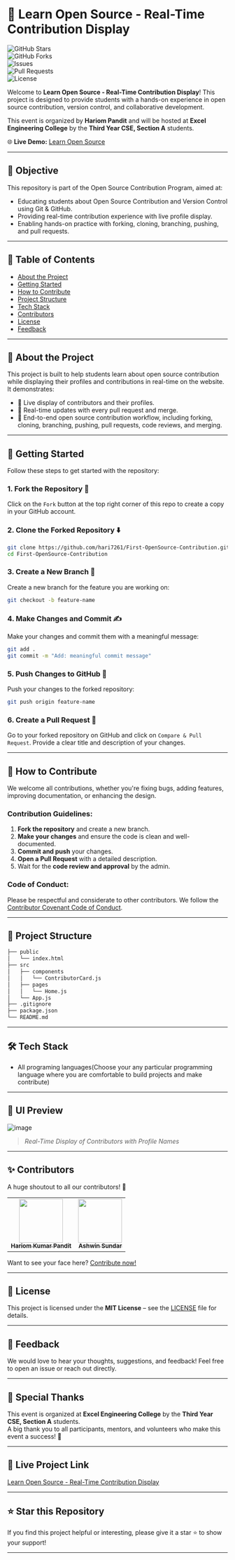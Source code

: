  # 🚀 Learn Open Source - Real-Time Contribution Display  

![GitHub Stars](https://img.shields.io/github/stars/YourRepoName?style=social)  
![GitHub Forks](https://img.shields.io/github/forks/YourRepoName?style=social)  
![Issues](https://img.shields.io/github/issues/YourRepoName)  
![Pull Requests](https://img.shields.io/github/issues-pr/YourRepoName)  
![License](https://img.shields.io/github/license/YourRepoName)  

Welcome to **Learn Open Source - Real-Time Contribution Display**! This project is designed to provide students with a hands-on experience in open source contribution, version control, and collaborative development.  

This event is organized by **Hariom Pandit** and will be hosted at **Excel Engineering College** by the **Third Year CSE, Section A** students.  

🌐 **Live Demo:** [Learn Open Source](https://learn-open-source.vercel.app/)  

---

## 📌 **Objective**  
This repository is part of the Open Source Contribution Program, aimed at:  
- Educating students about Open Source Contribution and Version Control using Git & GitHub.  
- Providing real-time contribution experience with live profile display.  
- Enabling hands-on practice with forking, cloning, branching, pushing, and pull requests.  

---

## 📝 **Table of Contents**  
- [About the Project](#about-the-project)  
- [Getting Started](#getting-started)  
- [How to Contribute](#how-to-contribute)  
- [Project Structure](#project-structure)  
- [Tech Stack](#tech-stack)  
- [Contributors](#contributors)  
- [License](#license)  
- [Feedback](#feedback)  

---

## 📖 **About the Project**  
This project is built to help students learn about open source contribution while displaying their profiles and contributions in real-time on the website. It demonstrates:  
- 🌟 Live display of contributors and their profiles.  
- 🔄 Real-time updates with every pull request and merge.  
- 🚀 End-to-end open source contribution workflow, including forking, cloning, branching, pushing, pull requests, code reviews, and merging.  

---

## 🚀 **Getting Started**  
Follow these steps to get started with the repository:  

### 1. **Fork the Repository** 🍴  
Click on the `Fork` button at the top right corner of this repo to create a copy in your GitHub account.  

### 2. **Clone the Forked Repository** ⬇️  
```bash
git clone https://github.com/hari7261/First-OpenSource-Contribution.git
cd First-OpenSource-Contribution
```

### 3. **Create a New Branch** 🌿  
Create a new branch for the feature you are working on:  
```bash
git checkout -b feature-name
```

### 4. **Make Changes and Commit** ✍️  
Make your changes and commit them with a meaningful message:  
```bash
git add .
git commit -m "Add: meaningful commit message"
```

### 5. **Push Changes to GitHub** 🚀  
Push your changes to the forked repository:  
```bash
git push origin feature-name
```

### 6. **Create a Pull Request** 🔁  
Go to your forked repository on GitHub and click on `Compare & Pull Request`. Provide a clear title and description of your changes.  

---

## 🤝 **How to Contribute**  
We welcome all contributions, whether you're fixing bugs, adding features, improving documentation, or enhancing the design.  

### Contribution Guidelines:  
1. **Fork the repository** and create a new branch.  
2. **Make your changes** and ensure the code is clean and well-documented.  
3. **Commit and push** your changes.  
4. **Open a Pull Request** with a detailed description.  
5. Wait for the **code review and approval** by the admin.  

### Code of Conduct:  
Please be respectful and considerate to other contributors. We follow the [Contributor Covenant Code of Conduct](CODE_OF_CONDUCT.md).  

---

## 📁 **Project Structure**  
```bash
├── public
│   └── index.html
├── src
│   ├── components
│   │   └── ContributorCard.js
│   ├── pages
│   │   └── Home.js
│   └── App.js
├── .gitignore
├── package.json
└── README.md
```

---

## 🛠️ **Tech Stack**  
- All programing languages(Choose your any particular programming language where you are comfortable to build projects and make contribute) 

---

## 🎨 **UI Preview**  
![image](https://github.com/user-attachments/assets/3bc7f93f-b618-4870-8d65-8ff97dbc30f3)

> *Real-Time Display of Contributors with Profile Names*  

---

## ✨ **Contributors**  
A huge shoutout to all our contributors! 🚀  
<table>
  <tr>
    <td align="center"><a href="https://github.com/hari7261"><img src="https://avatars.githubusercontent.com/u/hari7261?v=4" width="100px;" alt=""/><br /><sub><b>Hariom Kumar Pandit</b></sub></a></td>
    <td align="center"><a href="https://github.com/ashwin925"><img src="https://avatars.githubusercontent.com/u/ashwin925?v=4" width="100px;" alt=""/><br /><sub><b>Ashwin Sundar</b></sub></a></td>
  </tr>
</table>  

Want to see your face here? [Contribute now!](#how-to-contribute)  

---

## 📜 **License**  
This project is licensed under the **MIT License** – see the [LICENSE](LICENSE) file for details.  

---

## 💬 **Feedback**  
We would love to hear your thoughts, suggestions, and feedback! Feel free to open an issue or reach out directly.  

---

## 🥳 **Special Thanks**  
This event is organized at **Excel Engineering College** by the **Third Year CSE, Section A** students.  
A big thank you to all participants, mentors, and volunteers who make this event a success! 🎉  

---

## 🔗 **Live Project Link**  
[Learn Open Source - Real-Time Contribution Display](https://learn-open-source.vercel.app/)  

---

## ⭐ **Star this Repository**  
If you find this project helpful or interesting, please give it a star ⭐ to show your support!  

---
